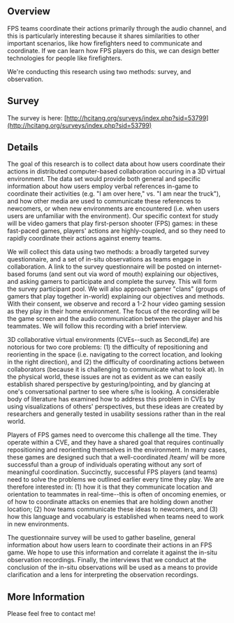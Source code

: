 

## Overview

FPS teams coordinate their actions primarily through the audio channel, and this is particularly interesting because it shares similarities to other important scenarios, like how firefighters need to communicate and coordinate. If we can learn how FPS players do this, we can design better technologies for people like firefighters.

We're conducting this research using two methods: survey, and observation.

## Survey

The survey is here: [http://hcitang.org/surveys/index.php?sid=53799](http://hcitang.org/surveys/index.php?sid=53799)

## Details

The goal of this research is to collect data about how users coordinate their actions in distributed computer-based collaboration occuring in a 3D virtual environment. The data set would provide both general and specific information about how users employ verbal references in-game to coordinate their activities (e.g. "I am over here," vs. "I am near the truck"), and how other media are used to communicate these references to newcomers, or when new environments are encountered (i.e. when users users are unfamiliar with the environment). Our specific context for study will be video gamers that play first-person shooter (FPS) games: in these fast-paced games, players' actions are highly-coupled, and so they need to rapidly coordinate their actions against enemy teams.

We will collect this data using two methods: a broadly targeted survey questionnaire, and a set of in-situ observations as teams engage in collaboration. A link to the survey questionnaire will be posted on internet-based forums (and sent out via word of mouth) explaining our objectives, and asking gamers to participate and complete the survey. This will form the survey participant pool. We will also approach gamer "clans" (groups of gamers that play together in-world) explaining our objectives and methods. With their consent, we observe and record a 1-2 hour video gaming session as they play in their home environment. The focus of the recording will be the game screen and the audio communication between the player and his teammates. We will follow this recording with a brief interview.

3D collaborative virtual environments (CVEs--such as SecondLife) are notorious for two core problems: (1) the difficulty of repositioning and reorienting in the space (i.e. navigating to the correct location, and looking in the right direction), and (2) the difficulty of coordinating actions between collaborators (because it is challenging to communicate what to look at). In the physical world, these issues are not as evident as we can easily establish shared perspective by gesturing/pointing, and by glancing at one's conversational partner to see where s/he is looking. A considerable body of literature has examined how to address this problem in CVEs by using visualizations of others' perspectives, but these ideas are created by researchers and generally tested in usability sessions rather than in the real world.

Players of FPS games need to overcome this challenge all the time. They operate within a CVE, and they have a shared goal that requires continually repositioning and reorienting themselves in the environment. In many cases, these games are designed such that a well-coordinated /team/ will be more successful than a group of individuals operating without any sort of meaningful coordination. Succinctly, successful FPS players (and teams) need to solve the problems we outlined earlier every time they play.
We are therefore interested in: (1) how it is that they communicate location and orientation to teammates in real-time--this is often of oncoming enemies, or of how to coordinate attacks on enemies that are holding down another location; (2) how teams communicate these ideas to newcomers, and (3) how this language and vocabulary is established when teams need to work in new environments.

The questionnaire survey will be used to gather baseline, general information about how users learn to coordinate their actions in an FPS game. We hope to use this information and correlate it against the in-situ observation recordings. Finally, the interviews that we conduct at the conclusion of the in-situ observations will be used as a means to provide clarification and a lens for interpreting the observation recordings.

## More Information

Please feel free to contact me!
